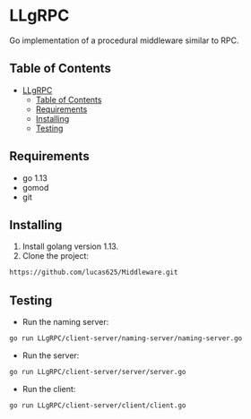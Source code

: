 # LLgRPC

Go implementation of a procedural middleware similar to RPC.

## Table of Contents
- [LLgRPC](#llgrpc)
  - [Table of Contents](#table-of-contents)
  - [Requirements](#requirements)
  - [Installing](#installing)
  - [Testing](#testing)

## Requirements

- go 1.13
- gomod
- git

## Installing

1. Install golang version 1.13.
2. Clone the project:
   
```sh
https://github.com/lucas625/Middleware.git
```

## Testing

- Run the naming server:

```sh
go run LLgRPC/client-server/naming-server/naming-server.go
```

- Run the server:

```sh
go run LLgRPC/client-server/server/server.go
```

- Run the client:

```sh
go run LLgRPC/client-server/client/client.go
```
